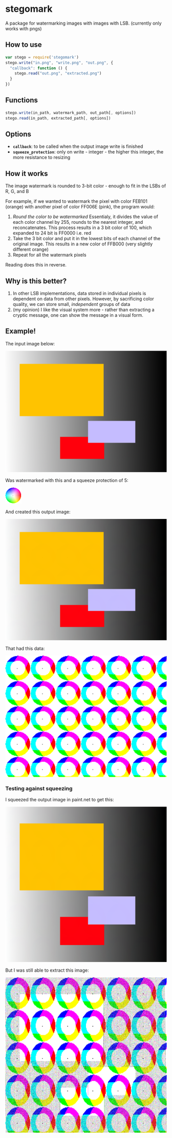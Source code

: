 # stegomark
A package for watermarking images with images with LSB. (currently only works with pngs)

## How to use
```javascript
var stego = require('stegomark')
stego.write("in.png", "write.png", "out.png", {
  "callback": function () {
    stego.read("out.png", "extracted.png")
  }
})
```
## Functions
```javascript
stego.write(in_path, watermark_path, out_path[, options])
stego.read(in_path, extracted_path[, options])
```

## Options
* **`callback`**: to be called when the output image write is finished
* **`squeeze_protection`**: only on write - integer - the higher this integer, the more resistance to resizing

## How it works
The image watermark is rounded to 3-bit color - enough to fit in the LSBs of R, G, and B

For example, if we wanted to watermark the pixel with color FEB101 (orange) with another pixel of color FF006E (pink), the program would:

1. *Round the color to be watermarked* Essentialy, it divides the value of each color channel by 255, rounds to the nearest integer, and reconcatenates. This process results in a 3 bit color of 100, which expanded to 24 bit is FF0000 i.e. red
2. Take the 3 bit color and put it in the lowest bits of each channel of the original image. This results in a new color of FFB000 (very slightly different orange)
3. Repeat for all the watermark pixels

Reading does this in reverse.

## Why is this better?
1. In other LSB implementations, data stored in individual pixels is dependent on data from other pixels. However, by sacrificing color quality, we can store small, *independent* groups of data
2. (my opinion) I like the visual system more - rather than extracting a cryptic message, one can show the message in a visual form.

## Example!
The input image below:

![In](images/in.png)

Was watermarked with this and a squeeze protection of 5:

![Write](images/write.png)

And created this output image:

![Out](images/out.png)

That had this data:

![Extracted](images/extracted.png)

### Testing against squeezing

I squeezed the output image in paint.net to get this:

![In-squeeze](images/in-squeeze.png)

But I was still able to extract this image:

![Extracted-squeeze](images/extracted-squeeze.png)